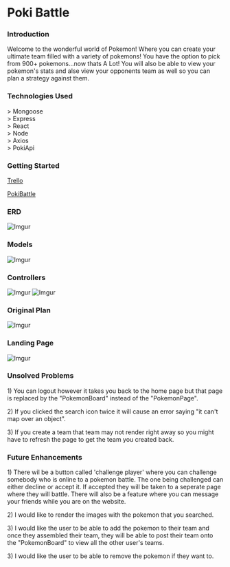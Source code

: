 <h1>Poki Battle</h1>

<h3>Introduction</h3>
<p>Welcome to the wonderful world of Pokemon! Where you can create your ultimate team filled with a variety of pokemons! You have the option to pick from 900+ pokemons...now thats A Lot! You will also be able to view your pokemon's stats and alse view your opponents team as well so you can plan a strategy against them.</p>

<h3>Technologies Used</h3>
> Mongoose<br>
> Express<br>
> React<br>
> Node<br>
> Axios<br>
> PokiApi
<h3>Getting Started</h3>

[Trello](https://trello.com/b/nbFwi2ll/project-4mern-stack)

[PokiBattle](https://pokibattle.herokuapp.com)
<h3>ERD</h3>

![Imgur](https://i.imgur.com/TIhDAnm.png)
<h3>Models</h3>

![Imgur](https://i.imgur.com/ug7stEm.png)

<h3>Controllers</h3>

![Imgur](https://i.imgur.com/W74Hip7.png)
![Imgur](https://i.imgur.com/aGqKKUN.png)
<h3>Original Plan</h3>

![Imgur](https://i.imgur.com/wa3yMOf.png)

<h3>Landing Page</h3>

![Imgur](https://i.imgur.com/wl0o4Fr.png)



<h3>Unsolved Problems</h3>
<p>1) You can logout however it takes you back to the home page but that page is replaced by the "PokemonBoard" instead of the "PokemonPage".</p>
<p>2) If you clicked the search icon twice it will cause an error saying "it can't map over an object".</p>
<p>3) If you create a team that team may not render right away so you might have to refresh the page to get the team you created back.</p>


<h3>Future Enhancements</h3>
<p>1) There wil be a button called 'challenge player' where you can challenge somebody who is online to a pokemon battle. The one being challenged can either decline or accept it. If accepted they will be taken to a seperate page where they will battle. There will also be a feature where you can message your friends while you are on the website.</p>
<p>2) I would like to render the images with the pokemon that you searched.</p>
<p>3) I would like the user to be able to add the pokemon to their team and once they assembled their team, they will be able to post their team onto the "PokemonBoard" to view all the other user's teams. </p>
<p>3) I would like the user to be able to remove the pokemon if they want to.</p>
